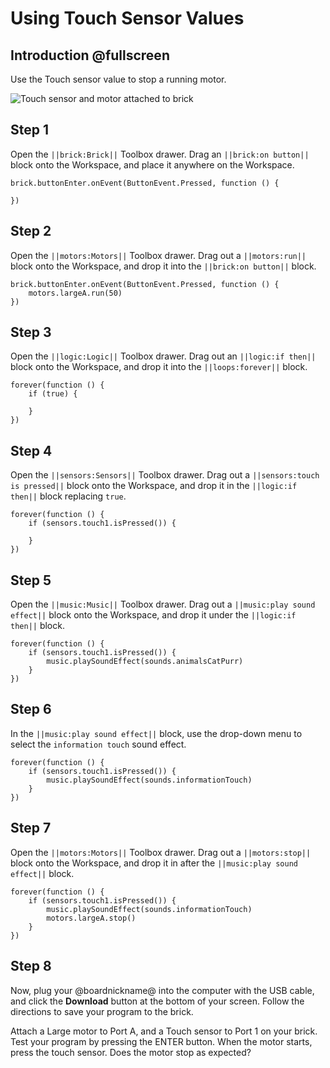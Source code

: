 # Using Touch Sensor Values

## Introduction @fullscreen

Use the Touch sensor value to stop a running motor.

![Touch sensor and motor attached to brick](/static/tutorials/touch-sensor-values/touch-to-stop.gif)

## Step 1

Open the ``||brick:Brick||`` Toolbox drawer. Drag an ``||brick:on button||`` block onto the Workspace, and place it anywhere on the Workspace.

```blocks
brick.buttonEnter.onEvent(ButtonEvent.Pressed, function () {
	
})
```

## Step 2

Open the ``||motors:Motors||`` Toolbox drawer. Drag out a ``||motors:run||`` block onto the Workspace, and drop it into the ``||brick:on button||`` block.

```blocks
brick.buttonEnter.onEvent(ButtonEvent.Pressed, function () {
	motors.largeA.run(50)
})
```

## Step 3

Open the ``||logic:Logic||`` Toolbox drawer. Drag out an ``||logic:if then||`` block onto the Workspace, and drop it into the ``||loops:forever||`` block.

```blocks
forever(function () {
    if (true) {

    }
})
```

## Step 4

Open the ``||sensors:Sensors||`` Toolbox drawer. Drag out a ``||sensors:touch is pressed||`` block onto the Workspace, and drop it in the ``||logic:if then||`` block replacing ``true``.

```blocks
forever(function () {
    if (sensors.touch1.isPressed()) {

    }
})
```

## Step 5

Open the ``||music:Music||`` Toolbox drawer.  Drag out a ``||music:play sound effect||`` block onto the Workspace, and drop it under the ``||logic:if then||`` block.

```blocks
forever(function () {
    if (sensors.touch1.isPressed()) {
        music.playSoundEffect(sounds.animalsCatPurr)
    }
})
```

## Step 6

In the ``||music:play sound effect||`` block, use the drop-down menu to select the ``information touch`` sound effect.

```blocks
forever(function () {
    if (sensors.touch1.isPressed()) {
        music.playSoundEffect(sounds.informationTouch)
    }
})
```

## Step 7

Open the ``||motors:Motors||`` Toolbox drawer. Drag out a ``||motors:stop||`` block onto the Workspace, and drop it in after the ``||music:play sound effect||`` block.

```blocks
forever(function () {
    if (sensors.touch1.isPressed()) {
        music.playSoundEffect(sounds.informationTouch)
        motors.largeA.stop()
    }
})
```

## Step 8

Now, plug your @boardnickname@ into the computer with the USB cable, and click the **Download** button at the bottom of your screen. Follow the directions to save your program to the brick.

Attach a Large motor to Port A, and a Touch sensor to Port 1 on your brick. Test your program by pressing the ENTER button. When the motor starts, press the touch sensor. Does the motor stop as expected?

